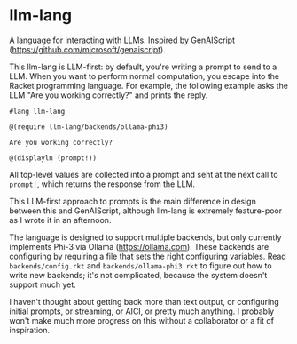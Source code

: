 llm-lang
========
A language for interacting with LLMs. Inspired by GenAIScript (https://github.com/microsoft/genaiscript).

This llm-lang is LLM-first: by default, you're writing a prompt to send to a LLM.
When you want to perform normal computation, you escape into the Racket programming language.
For example, the following example asks the LLM "Are you working correctly?" and prints the reply.

```
#lang llm-lang

@(require llm-lang/backends/ollama-phi3)

Are you working correctly?

@(displayln (prompt!))
```

All top-level values are collected into a prompt and sent at the next call to `prompt!`, which returns the response from the LLM.

This LLM-first approach to prompts is the main difference in design between this and GenAIScript, although llm-lang is extremely feature-poor as I wrote it in an afternoon.

The language is designed to support multiple backends, but only currently implements Phi-3 via Ollama (https://ollama.com).
These backends are configuring by requiring a file that sets the right configuring variables.
Read `backends/config.rkt` and `backends/ollama-phi3.rkt` to figure out how to write new backends; it's not complicated, because the system doesn't support much yet.

I haven't thought about getting back more than text output, or configuring initial prompts, or streaming, or AICI, or pretty much anything.
I probably won't make much more progress on this without a collaborator or a fit of inspiration.

